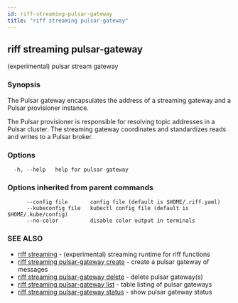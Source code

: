 ```yaml
---
id: riff-streaming-pulsar-gateway
title: "riff streaming pulsar-gateway"
---
```

## riff streaming pulsar-gateway

(experimental) pulsar stream gateway

### Synopsis

The Pulsar gateway encapsulates the address of a streaming gateway and a Pulsar
provisioner instance.

The Pulsar provisioner is responsible for resolving topic addresses in a Pulsar
cluster. The streaming gateway coordinates and standardizes reads and writes to
a Pulsar broker.

### Options

```
  -h, --help   help for pulsar-gateway
```

### Options inherited from parent commands

```
      --config file       config file (default is $HOME/.riff.yaml)
      --kubeconfig file   kubectl config file (default is $HOME/.kube/config)
      --no-color          disable color output in terminals
```

### SEE ALSO

* [riff streaming](riff_streaming.md)	 - (experimental) streaming runtime for riff functions
* [riff streaming pulsar-gateway create](riff_streaming_pulsar-gateway_create.md)	 - create a pulsar gateway of messages
* [riff streaming pulsar-gateway delete](riff_streaming_pulsar-gateway_delete.md)	 - delete pulsar gateway(s)
* [riff streaming pulsar-gateway list](riff_streaming_pulsar-gateway_list.md)	 - table listing of pulsar gateways
* [riff streaming pulsar-gateway status](riff_streaming_pulsar-gateway_status.md)	 - show pulsar gateway status

